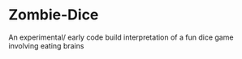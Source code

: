 # Zombie-Dice
An experimental/ early code build interpretation of a fun dice game involving eating brains
